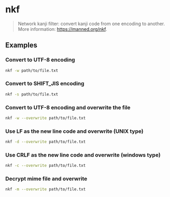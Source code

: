 # nkf

> Network kanji filter: convert kanji code from one encoding to another. More information: <https://manned.org/nkf>.

## Examples

### Convert to UTF-8 encoding

```bash
nkf -w path/to/file.txt
```

### Convert to SHIFT_JIS encoding

```bash
nkf -s path/to/file.txt
```

### Convert to UTF-8 encoding and overwrite the file

```bash
nkf -w --overwrite path/to/file.txt
```

### Use LF as the new line code and overwrite (UNIX type)

```bash
nkf -d --overwrite path/to/file.txt
```

### Use CRLF as the new line code and overwrite (windows type)

```bash
nkf -c --overwrite path/to/file.txt
```

### Decrypt mime file and overwrite

```bash
nkf -m --overwrite path/to/file.txt
```
